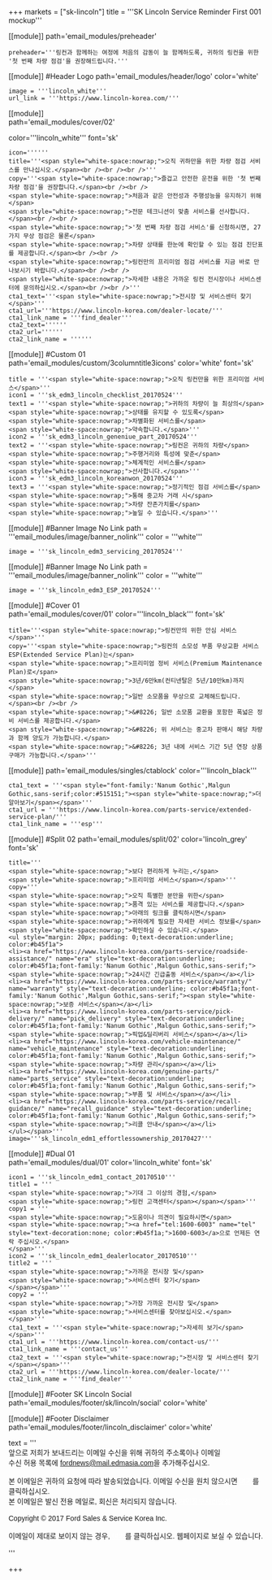 
+++
markets = ["sk-lincoln"]
title = '''SK Lincoln Service Reminder First 001 mockup'''

[[module]]
path='email_modules/preheader'

    preheader='''링컨과 함께하는 여정에 처음의 감동이 늘 함께하도록, 귀하의 링컨을 위한 '첫 번째 차량 점검'을 권장해드립니다.'''

[[module]] #Header Logo
path='email_modules/header/logo'
color='white'

	image = '''lincoln_white'''
	url_link = '''https://www.lincoln-korea.com/'''

[[module]]                  
path='email_modules/cover/02'

color='''lincoln_white'''
font='sk'

    icon=''''''
    title='''<span style="white-space:nowrap;">오직 귀하만을 위한 차량 점검 서비스를 만나십시오.</span><br /><br /><br />'''
    copy='''<span style="white-space:nowrap;">즐겁고 안전한 운전을 위한 '첫 번째 차량 점검'을 권장합니다.</span><br /><br />
    <span style="white-space:nowrap;">처음과 같은 안전성과 주행성능을 유지하기 위해</span> 
    <span style="white-space:nowrap;">전문 테크니션이 맞춤 서비스를 선사합니다.</span><br /><br /> 
    <span style="white-space:nowrap;">'첫 번째 차량 점검 서비스'를 신청하시면, 27가지 무상 점검은 물론</span> 
    <span style="white-space:nowrap;">차량 상태를 한눈에 확인할 수 있는 점검 진단표를 제공합니다.</span><br /><br />
    <span style="white-space:nowrap;">링컨만의 프리미엄 점검 서비스를 지금 바로 만나보시기 바랍니다.</span><br /><br /> 
    <span style="white-space:nowrap;">자세한 내용은 가까운 링컨 전시장이나 서비스센터에 문의하십시오.</span><br /><br />'''
    cta1_text='''<span style="white-space:nowrap;">전시장 및 서비스센터 찾기</span>'''
    cta1_url='''https://www.lincoln-korea.com/dealer-locate/'''
    cta1_link_name = '''find_dealer'''
    cta2_text=''''''
    cta2_url=''''''
    cta2_link_name = ''''''

[[module]] #Custom 01  
path='email_modules/custom/3columntitle3icons'
color='white'
font='sk'

	title = '''<span style="white-space:nowrap;">오직 링컨만을 위한 프리미엄 서비스</span>'''
	icon1 = '''sk_edm3_lincoln_checklist_20170524'''
	text1 = '''<span style="white-space:nowrap;">귀하의 차량이 늘 최상의</span> 
    <span style="white-space:nowrap;">상태를 유지할 수 있도록</span> 
    <span style="white-space:nowrap;">차별화된 서비스를</span> 
    <span style="white-space:nowrap;">약속합니다.</span>'''
	icon2 = '''sk_edm3_lincoln_geneniue_part_20170524'''
	text2 = '''<span style="white-space:nowrap;">링컨은 귀하의 차량</span> 
    <span style="white-space:nowrap;">주행거리와 특성에 맞춘</span> 
    <span style="white-space:nowrap;">체계적인 서비스를</span> 
    <span style="white-space:nowrap;">선사합니다.</span>'''
	icon3 = '''sk_edm3_lincoln_koreanwon_20170524'''
	text3 = '''<span style="white-space:nowrap;">정기적인 점검 서비스를</span> 
    <span style="white-space:nowrap;">통해 중고차 거래 시</span> 
    <span style="white-space:nowrap;">차량 잔존가치를</span> 
    <span style="white-space:nowrap;">높일 수 있습니다.</span>'''
    
[[module]] #Banner Image No Link
path = '''email_modules/image/banner_nolink'''
color = '''white'''

	image = '''sk_lincoln_edm3_servicing_20170524'''

[[module]] #Banner Image No Link
path = '''email_modules/image/banner_nolink'''
color = '''white'''

	image = '''sk_lincoln_edm3_ESP_20170524'''

[[module]] #Cover 01    
path='email_modules/cover/01'
color='''lincoln_black'''
font='sk'

	title='''<span style="white-space:nowrap;">링컨만의 위한 안심 서비스</span>'''
	copy='''<span style="white-space:nowrap;">링컨의 소모성 부품 무상교환 서비스 ESP(Extended Service Plan)는</span> 
    <span style="white-space:nowrap;">프리미엄 정비 서비스(Premium Maintenance Plan)로</span> 
    <span style="white-space:nowrap;">3년/6만km(컨티넨탈은 5년/10만km)까지</span> 
    <span style="white-space:nowrap;">일반 소모품을 무상으로 교체해드립니다.</span><br /><br /> 
    <span style="white-space:nowrap;">&#8226; 일반 소모품 교환을 포함한 폭넓은 정비 서비스를 제공합니다.</span> 
    <span style="white-space:nowrap;">&#8226; 위 서비스는 중고차 판매시 해당 차량과 함께 양도가 가능합니다.</span> 
    <span style="white-space:nowrap;">&#8226; 3년 내에 서비스 기간 5년 연장 상품 구매가 가능합니다.</span>'''
	
[[module]]
path='email_modules/singles/ctablock'
color='''lincoln_black'''

	cta1_text = '''<span style="font-family:'Nanum Gothic',Malgun Gothic,sans-serif;color:#515151;"><span style="white-space:nowrap;">더 알아보기</span></span>'''
	cta1_url = '''https://www.lincoln-korea.com/parts-service/extended-service-plan/'''
	cta1_link_name = '''esp'''
    
[[module]] #Split 02
path='email_modules/split/02'
color='lincoln_grey'
font='sk'

	title='''
    <span style="white-space:nowrap;">보다 편리하게 누리는,</span>
    <span style="white-space:nowrap;">프리미엄 서비스</span></span>'''
	copy='''
    <span style="white-space:nowrap;">오직 특별한 분만을 위한</span>
    <span style="white-space:nowrap;">품격 있는 서비스를 제공합니다.</span>
    <span style="white-space:nowrap;">아래의 링크를 클릭하시면</span>
    <span style="white-space:nowrap;">귀하에게 필요한 자세한 서비스 정보를</span>
    <span style="white-space:nowrap;">확인하실 수 있습니다.</span>
    <ul style="margin: 20px; padding: 0;text-decoration:underline; color:#b45f1a">
    <li><a href="https://www.lincoln-korea.com/parts-service/roadside-assistance/" name="era" style="text-decoration:underline; color:#b45f1a;font-family:'Nanum Gothic',Malgun Gothic,sans-serif;"><span style="white-space:nowrap;">24시간 긴급출동 서비스</span></a></li>
    <li><a href="https://www.lincoln-korea.com/parts-service/warranty/" name="warranty" style="text-decoration:underline; color:#b45f1a;font-family:'Nanum Gothic',Malgun Gothic,sans-serif;"><span style="white-space:nowrap;">보증 서비스</span></a></li>
    <li><a href="https://www.lincoln-korea.com/parts-service/pick-delivery/" name="pick_delivery" style="text-decoration:underline; color:#b45f1a;font-family:'Nanum Gothic',Malgun Gothic,sans-serif;"><span style="white-space:nowrap;">픽업&딜리버리 서비스</span></a></li>
    <li><a href="https://www.lincoln-korea.com/vehicle-maintenance/" name="vehicle_maintenance" style="text-decoration:underline; color:#b45f1a;font-family:'Nanum Gothic',Malgun Gothic,sans-serif;"><span style="white-space:nowrap;">차량 관리</span></a></li>
    <li><a href="https://www.lincoln-korea.com/genuine-parts/" name="parts_service" style="text-decoration:underline; color:#b45f1a;font-family:'Nanum Gothic',Malgun Gothic,sans-serif;"><span style="white-space:nowrap;">부품 및 서비스</span></a></li>
    <li><a href="https://www.lincoln-korea.com/parts-service/recall-guidance/" name="recall_guidance" style="text-decoration:underline; color:#b45f1a;font-family:'Nanum Gothic',Malgun Gothic,sans-serif;"><span style="white-space:nowrap;">리콜 안내</span></a></li>
    </ul></span>'''
	image='''sk_lincoln_edm1_effortlessownership_20170427'''

[[module]] #Dual 01  
path='email_modules/dual/01'
color='lincoln_white'
font='sk'

	icon1 = '''sk_lincoln_edm1_contact_20170510'''
	title1 = '''
	<span style="white-space:nowrap;">기대 그 이상의 경험,</span>
	<span style="white-space:nowrap;">링컨 고객센터</span></span></span>'''
	copy1 = '''
	<span style="white-space:nowrap;">도움이나 의견이 필요하시면</span>
	<span style="white-space:nowrap;"><a href="tel:1600-6003" name="tel" style="text-decoration:none; color:#b45f1a;">1600-6003</a>으로 언제든 연락 주십시오.</span>
	</span>'''
	icon2 = '''sk_lincoln_edm1_dealerlocator_20170510'''
	title2 = '''
	<span style="white-space:nowrap;">가까운 전시장 및</span>
	<span style="white-space:nowrap;">서비스센터 찾기</span>
	</span></span>'''
	copy2 = '''
	<span style="white-space:nowrap;">가장 가까운 전시장 및</span>
	<span style="white-space:nowrap;">서비스센터를 찾아보십시오.</span></span>'''
	cta1_text = '''<span style="white-space:nowrap;">자세히 보기</span></span>'''
	cta1_url = '''https://www.lincoln-korea.com/contact-us/'''
	cta1_link_name = '''contact_us'''
	cta2_text = '''<span style="white-space:nowrap;">전시장 및 서비스센터 찾기</span></span>'''
	cta2_url = '''https://www.lincoln-korea.com/dealer-locate/'''
	cta2_link_name = '''find_dealer'''

[[module]] #Footer SK Lincoln Social
path='email_modules/footer/sk/lincoln/social'
color='white'

[[module]] #Footer Disclaimer
path='email_modules/footer/lincoln_disclaimer'
color='white'

 text = '''<span style="font-family:'Nanum Gothic',Malgun Gothic,sans-serif"><br/>
 <span style="white-space:nowrap;">앞으로 저희가 보내드리는 이메일 수신을 위해 귀하의 주소록이나 이메일</span>
 <span style="white-space:nowrap;">수신 허용 목록에 <span style="font-family:'Nanum Gothic',Malgun Gothic,sans-serif; text-decoration:underline;">fordnews@mail.edmasia.com</span>을 추가해주십시오.</span><br/><br/>
본 이메일은 귀하의 요청에 따라 발송되었습니다. 이메일 수신을 원치 않으시면 <a href="<%unsubscribe_link_text%>" style="color:#FFFFFF; text-decoration:underline">여기</a>를 클릭하십시오.<br />
본 이메일은 발신 전용 메일로, 회신은 처리되지 않습니다. <a href="https://www.lincoln-korea.com/privacy/" name="privacy" style="text-decoration:underline; color:#FFFFFF;">개인정보처리방침</a><br/><br/>
 <span style="white-space:nowrap;">Copyright © 2017 Ford Sales & Service Korea Inc.</span><br /><br />
 이메일이 제대로 보이지 않는 경우, <a href="<%syslink_message_read url='/public/read_message.jsp'%>" style="color:#FFFFFF; text-decoration:underline">여기</a>를 클릭하십시오. 웹페이지로 보실 수 있습니다.
 <br /><br /></span>
 '''
 
+++
